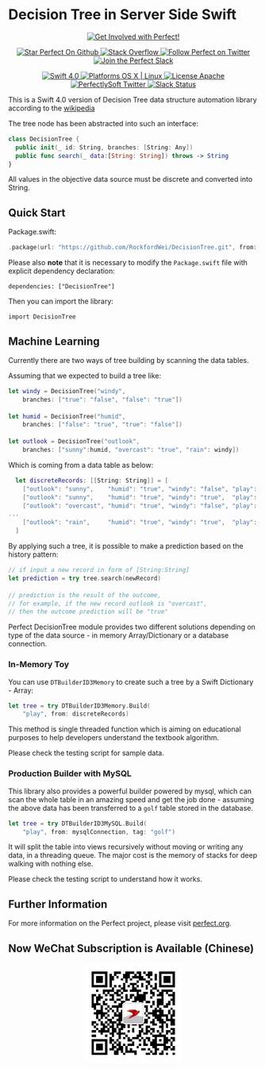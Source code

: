 # Decision Tree in Server Side Swift


<p align="center">
    <a href="http://perfect.org/get-involved.html" target="_blank">
        <img src="http://perfect.org/assets/github/perfect_github_2_0_0.jpg" alt="Get Involved with Perfect!" width="854" />
    </a>
</p>

<p align="center">
    <a href="https://github.com/PerfectlySoft/Perfect" target="_blank">
        <img src="http://www.perfect.org/github/Perfect_GH_button_1_Star.jpg" alt="Star Perfect On Github" />
    </a>  
    <a href="http://stackoverflow.com/questions/tagged/perfect" target="_blank">
        <img src="http://www.perfect.org/github/perfect_gh_button_2_SO.jpg" alt="Stack Overflow" />
    </a>  
    <a href="https://twitter.com/perfectlysoft" target="_blank">
        <img src="http://www.perfect.org/github/Perfect_GH_button_3_twit.jpg" alt="Follow Perfect on Twitter" />
    </a>  
    <a href="http://perfect.ly" target="_blank">
        <img src="http://www.perfect.org/github/Perfect_GH_button_4_slack.jpg" alt="Join the Perfect Slack" />
    </a>
</p>

<p align="center">
    <a href="https://developer.apple.com/swift/" target="_blank">
        <img src="https://img.shields.io/badge/Swift-4.0-orange.svg?style=flat" alt="Swift 4.0">
    </a>
    <a href="https://developer.apple.com/swift/" target="_blank">
        <img src="https://img.shields.io/badge/Platforms-OS%20X%20%7C%20Linux%20-lightgray.svg?style=flat" alt="Platforms OS X | Linux">
    </a>
    <a href="http://perfect.org/licensing.html" target="_blank">
        <img src="https://img.shields.io/badge/License-Apache-lightgrey.svg?style=flat" alt="License Apache">
    </a>
    <a href="http://twitter.com/PerfectlySoft" target="_blank">
        <img src="https://img.shields.io/badge/Twitter-@PerfectlySoft-blue.svg?style=flat" alt="PerfectlySoft Twitter">
    </a>
    <a href="http://perfect.ly" target="_blank">
        <img src="http://perfect.ly/badge.svg" alt="Slack Status">
    </a>
</p>


This is a Swift 4.0 version of Decision Tree data structure automation library according to the [wikipedia](https://zh.wikipedia.org/wiki/决策树)


The tree node has been abstracted into such an interface:

``` swift
class DecisionTree {
  public init(_ id: String, branches: [String: Any])
  public func search(_ data:[String: String]) throws -> String
}
```

All values in the objective data source must be discrete and converted into String.

## Quick Start

Package.swift:

``` swift
.package(url: "https://github.com/RockfordWei/DecisionTree.git", from: "0.3.0")
```

Please also **note** that it is necessary to modify the `Package.swift` file with explicit dependency declaration:

```
dependencies: ["DecisionTree"]
```

Then you can import the library:

```
import DecisionTree
```

## Machine Learning

Currently there are two ways of tree building by scanning the data tables.

Assuming that we expected to build a tree like:

``` swift
let windy = DecisionTree("windy", 
	branches: ["true": "false", "false": "true"])
      
let humid = DecisionTree("humid", 
	branches: ["false": "true", "true": "false"])
      
let outlook = DecisionTree("outlook", 
	branches: ["sunny":humid, "overcast": "true", "rain": windy])
```

Which is coming from a data table as below:

``` swift
  let discreteRecords: [[String: String]] = [
    ["outlook": "sunny",    "humid": "true", "windy": "false", "play": "false"],
    ["outlook": "sunny",    "humid": "true", "windy": "true",  "play": "false"],
    ["outlook": "overcast", "humid": "true", "windy": "false", "play": "true" ],
...
    ["outlook": "rain",     "humid": "true", "windy": "true",  "play": "false"],
  ]

```

By applying such a tree, it is possible to make a prediction based on the history pattern:

``` swift
// if input a new record in form of [String:String]
let prediction = try tree.search(newRecord)

// prediction is the result of the outcome,
// for example, if the new record outlook is "overcast", 
// then the outcome prediction will be "true"
```
Perfect DecisionTree module provides two different solutions depending on type of the data source - in memory Array/Dictionary or a database connection.

### In-Memory Toy

You can use `DTBuilderID3Memory` to create such a tree by a Swift Dictionary - Array:

``` swift
let tree = try DTBuilderID3Memory.Build(
	"play", from: discreteRecords)
```

This method is single threaded function which is aiming on educational purposes to help developers understand the textbook algorithm.

Please check the testing script for sample data.

### Production Builder with MySQL

This library also provides a powerful builder powered by mysql, which can scan the whole table in an amazing speed and get the job done - assuming the above data has been transferred to a `golf` table stored in the database.

``` swift
let tree = try DTBuilderID3MySQL.Build(
	"play", from: mysqlConnection, tag: "golf")
```

It will split the table into views recursively without moving or writing any data, in a threading queue. The major cost is the memory of stacks for deep walking with nothing else.

Please check the testing script to understand how it works.

## Further Information
For more information on the Perfect project, please visit [perfect.org](http://perfect.org).


## Now WeChat Subscription is Available (Chinese)
<p align=center><img src="https://raw.githubusercontent.com/PerfectExamples/Perfect-Cloudinary-ImageUploader-Demo/master/qr.png"></p>
